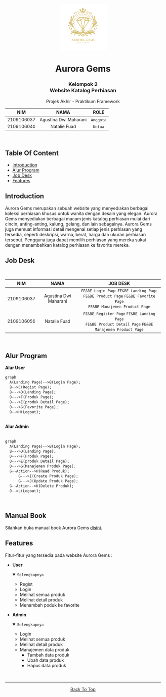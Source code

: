 <!-- inspiring README PROJECTS -->

<!-- https://github.com/ma-shamshiri/Spam-Detector/blob/master/README.md -->
<!-- https://github.com/aregtech/areg-sdk/blob/master/README.md -->
<!-- https://github.com/gitpoint/git-point#readme -->


<a name="top"></a>

<div align="center">
<!-- Logo Aplikasi -->
<img src="https://github.com/Natalieefd/Aurora-Gems/blob/main/public/assets/logo_aurora_gems_render.png" width="30%">

# Aurora Gems
### Kelompok 2<br>Website Katalog Perhiasan
<p>Projek Akhir - Praktikum Framework</p>


| NIM | NAMA | ROLE |
|------------|:----------------------:|:---------:|
| 2109106037 | Agustina Dwi Maharani | `Anggota` |
| 2109106040 | Natalie Fuad | `Ketua` |
<br>
</div>


## Table Of Content
 - [Introduction](#introduction)
 - [Alur Program](#alur-program)
 - [Job Desk](#job-desk)
 - [Features](#features)


## Introduction
<!-- tentang website -->
Aurora Gems merupakan sebuah website yang menyediakan berbagai koleksi perhiasan khusus untuk wanita dengan desain yang elegan. Aurora Gems menyediakan berbagai macam jenis katalog perhiasan mulai dari cincin, anting-anting, kalung, gelang, dan lain sebagainya. Aurora Gems juga memuat informasi detail mengenai setiap jenis perhiasan yang tersedia, seperti deskripsi, warna, berat, harga dan ukuran perhiasan tersebut. Pengguna juga dapat memilih perhiasan yang mereka sukai dengan menambahkan katalog perhiasan ke favorite mereka.


## Job Desk
<br>
<div align=center>

| NIM | NAMA | JOB DESK |
|-----|:--------------------:|:--------: |
| 2109106037 | Agustina Dwi Maharani |`FE&BE Login Page` `FE&BE Landing Page`<br>`FE&BE Product Page` `FE&BE Favorite Page`<br>`FE&BE Manajemen Product Page`|
| 2109106050 | Natalie Fuad |`FE&BE Register Page` `FE&BE Landing Page`<br>`FE&BE Product Detail Page` `FE&BE Manajemen Product Page`|

</div>
<br>

## Alur Program
<strong>Alur User</strong>

```mermaid
graph
  A(Landing Page)-->B(Login Page);
  B-->C(Regist Page);
  B--->D(Landing Page);
  D--->F(Produk Page);
  D--->E(produk Detail Page);
  D--->G(Favorite Page);
  D-->H(Logout);
```

<br>
<strong>Alur Admin<br><br></strong>


```mermaid
graph
  A(Landing Page)-->B(Login Page);
  B--->D(Landing Page);
  D--->F(Produk Page);
  D--->E(produk Detail Page);
  D--->G(Manajemen Produk Page);
  G--Action-->H(Read Produk);
      G--->I(Create Produk Page);
      G--->J(Update Produk Page);
  G--Action-->K(Delete Produk);
  D-->L(Logout);
```

<br>

## Manual Book
Silahkan buka manual book Aurora Gems [disini](MANUALBOOK.md).

## Features
Fitur-fitur yang tersedia pada website Aurora Gems :
+ <strong>User</strong>
  <details open><summary><code>Selengkapnya</code></summary>
    
  + Regist
  + Login
  + Melihat semua produk
  + Melihat detail produk
  + Menambah poduk ke favorite
  </details>

+ <strong>Admin</strong>
  <details open><summary><code>Selengkapnya</code></summary>
    
  + Login
  + Melihat semua produk
  + Melihat detail produk
  + Manajemen data produk
      + Tambah data produk
      + Ubah data produk
      + Hapus data produk
  </details>



<br>
<div align="center">
<hr>
  
[Back To Top](top)
</div>
